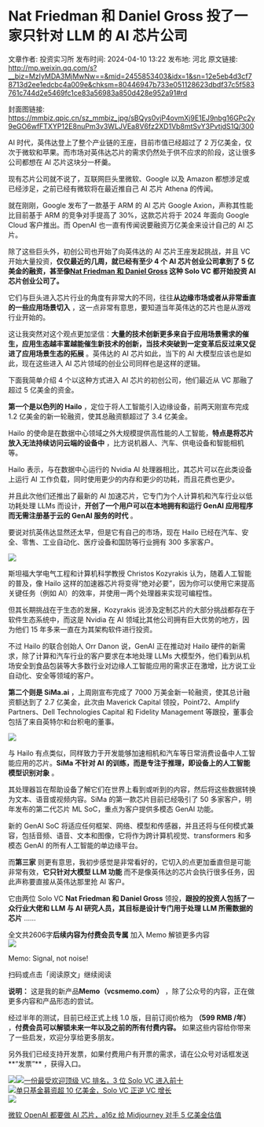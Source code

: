 # Nat Friedman 和 Daniel Gross 投了一家只针对 LLM 的 AI 芯片公司

文章作者: 投资实习所
发布时间: 2024-04-10 13:22
发布地: 河北
原文链接: http://mp.weixin.qq.com/s?__biz=MzIyMDA3MjMwNw==&mid=2455853403&idx=1&sn=12e5eb4d3cf78713d2ee1edcbc4a009e&chksm=80446947b733e051128623dbdf37c5f583761c744d2e5469fc1ce83a56983a850d428e952a91#rd

封面图链接: https://mmbiz.qpic.cn/sz_mmbiz_jpg/sBQys0vjP4ovmXj9E1EJ9nbg16GPc2y9eGO6wfFTXYP12E8nuPm3v3WLJVEa8V6fz2XD1Vb8mtSvY3PvtjdS1Q/300

AI 时代，英伟达登上了整个产业链的王座，目前市值已经超过了 2
万亿美金，仅次于微软和苹果。而市场对英伟达芯片的需求仍然处于供不应求的阶段，这让很多公司都想在 AI 芯片这块分一杯羹。

现有芯片公司就不说了，互联网巨头里微软、Google 以及 Amazon 都想涉足或已经涉足，之前已经有微软将在最近推自己 AI 芯片 Athena
的传闻。

就在刚刚，Google 发布了一款基于 ARM 的 AI 芯片 Google Axion，声称其性能比目前基于 ARM 的竞争对手提高了
30%，这款芯片将于 2024 年面向 Google Cloud 客户推出。而 OpenAI 也一直有传闻说要融资万亿美金来设计自己的 AI 芯片。

除了这些巨头外，初创公司也开始了向英伟达的 AI 芯片王座发起挑战，并且 VC 开始大量投资，**仅仅最近的几周，就已经有至少 4 个 AI
芯片创业公司拿到了 5 亿美金的融资，甚至像[Nat Friedman 和 Daniel
Gross](http://mp.weixin.qq.com/s?__biz=MzIyMDA3MjMwNw==&mid=2455852419&idx=1&sn=b40c445f6a1d410858c65433ceb5c466&chksm=8044659fb733ec899d99123acb20327af73edd3de8d39ae9542c36ca13b7e9dc6ed49f569f5a&scene=21#wechat_redirect)
这种 Solo VC 都开始投资 AI 芯片创业公司了。**

它们与巨头进入芯片行业的角度有非常大的不同，往往**从边缘市场或者从非常垂直的一些应用场景切入**
，这一点非常有意思，要知道当年英伟达的芯片也是从游戏行业开始的。

这让我突然对这个观点更加坚信：**大量的技术创新更多来自于应用场景需求的催生，应用生态越丰富越能催生新技术的创新，当技术突破到一定变革后反过来又促进了应用场景生态的拓展**
。英伟达的 AI 芯片如此，当下的 AI 大模型应该也是如此，现在这些进入 AI 芯片领域的创业公司同样也是这样的逻辑。

下面我简单介绍 4 个以这种方式进入 AI 芯片的初创公司，他们最近从 VC 那融了超过 5 亿美金的资金。

**第一个是以色列的 Hailo** ，定位于将人工智能引入边缘设备，前两天刚宣布完成 1.2 亿美金的新一轮融资，使其总融资额超过了 3.4 亿美金。

Hailo 的使命是在数据中心领域之外大规模提供高性能的人工智能，**特点是将芯片放入无法持续访问云端的设备中**
，比方说机器人、汽车、供电设备和智能相机等。

Hailo 表示，与在数据中心运行的 Nvidia AI 处理器相比，其芯片可以在此类设备上运行 AI
工作负载，同时使用更少的内存和更少的功耗，而且花费也更少。

并且此次他们还推出了最新的 AI 加速芯片，它专门为个人计算机和汽车行业以低功耗处理 LLMs 而设计，**开创了一个用户可以在本地拥有和运行 GenAI
应用程序而无需注册基于云的 GenAI 服务的时代** 。

要说对抗英伟达显然还太早，但是它有自己的市场，现在 Hailo 已经在汽车、安全、零售、工业自动化、医疗设备和国防等行业拥有 300 多家客户。

![](https://mmbiz.qpic.cn/sz_mmbiz_jpg/sBQys0vjP4ovmXj9E1EJ9nbg16GPc2y97BRWxa2ny11YzGiamte8MfQVhw3Ps3FmVickAzJdGfxrLkQjmHG4fFRQ/640?wx_fmt=webp&from=appmsg)

  

斯坦福大学电气工程和计算机科学教授 Christos Kozyrakis 认为，随着人工智能的普及，像 Hailo
这样的加速器芯片将变得“绝对必要”，因为你可以使用它来提高关键任务（例如 AI）的效率，并使用一两个处理器来实现可编程性。

但其长期挑战在于生态的发展，Kozyrakis 说涉及定制芯片的大部分挑战都存在于软件生态系统中，而这是 Nvidia 在 AI
领域比其他公司拥有巨大优势的地方，因为他们 15 年多来一直在为其架构软件进行投资。

不过 Hailo 的联合创始人 Orr Danon 说，GenAI 正在推动对 Hailo 硬件的新需求，除了计算和汽车行业的客户要求在本地处理 LLMs
大模型外，他们看到从机场安全到食品包装等大多数行业对边缘人工智能应用的需求正在激增，比方说工业自动化、安全等领域的客户。

**第二个则是 SiMa.ai** ，上周刚宣布完成了 7000 万美金新一轮融资，使其总计融资额达到了 2.7 亿美金，此次由 Maverick
Capital 领投，Point72、Amplify Partners、Dell Technologies Capital 和 Fidelity
Management 等跟投，董事会包括了来自英特尔和台积电的董事。

![](https://mmbiz.qpic.cn/sz_mmbiz_jpg/sBQys0vjP4ovmXj9E1EJ9nbg16GPc2y9QEdnvxnZBWtuXJT0QrsCTRNzUDVcXodlaXl7SVYpj1KJO09K634hHQ/640?wx_fmt=webp&from=appmsg)

  

与 Hailo 有点类似，同样致力于开发能够加速相机和汽车等日常消费设备中人工智能应用的芯片。**SiMa 不针对 AI
的训练，而是专注于推理，即设备上的人工智能模型识别对象** 。

其处理器旨在帮助设备了解它们在世界上看到或听到的内容，然后将这些数据转换为文本、语音或视频内容。SiMa 的第一款芯片目前已经吸引了 50
多家客户，明年发布的第二代芯片 ML SoC，重点为客户提供多模态 GenAI 功能。

新的 GenAI SoC
将适应任何框架、网络、模型和传感器，并且还将与任何模式兼容，包括音频、语音、文本和图像，它将作为跨计算机视觉、transformers 和多模态 GenAI
的所有人工智能的单边缘平台。

而**第三家** 则更有意思，我初步感觉是非常看好的，它切入的点更加垂直但是可能非常有效，**它只针对大模型 LLM 功能**
而不是像英伟达的芯片会执行很多任务，因此声称要直接从英伟达那里抢 AI 客户。

它由两位 Solo VC **Nat Friedman 和 Daniel Gross** 领投，**跟投的投资人包括了一众行业大佬和 LLM 与 AI
研究人员，其目标是设计专门用于处理 LLM 所需数据的芯片** ……

  

全文共2606字**后续内容为付费会员专属** 加入 Memo 解锁更多内容  
![](https://mmbiz.qpic.cn/sz_mmbiz_png/sBQys0vjP4ovmXj9E1EJ9nbg16GPc2y9SibCVeN63vpoqSrFde2NuP2VGamunfwle8ZbcqJyap8DOIdic65icuj5g/640?wx_fmt=png&from=appmsg)  

Memo: Signal, not noise!

扫码或点击「阅读原文」继续阅读

**说明：** 这是我的新产品**Memo（vcsmemo.com）** ，除了公众号的内容，正在做更多内容和产品形态的尝试。

经过半年的测试，目前已经正式上线 1.0 版，目前订阅价格为 **（599 RMB /年）** ，**付费会员可以解锁未来一年以及之前的所有付费内容。**
如果这些内容给你带来了一些启发，欢迎分享给更多朋友。  

另外我们已经支持开发票，如果付费用户有开票的需求，请在公众号对话框发送**“发票”** ，获得入口。

![](https://mmbiz.qpic.cn/mmbiz_png/mrJibAziaMQhQGoNHniac6wGOyRe172dlS0HCYicyjiaCTtly2pULIz6YPNsXeRjoQFSuDYezsia4ibhbAc1X3GKtVRyw/640?wx_fmt=png&wxfrom=5&wx_lazy=1&wx_co=1)[![](https://mmbiz.qpic.cn/sz_mmbiz_jpg/sBQys0vjP4opwVtt20ahUgmK3UiaDibOxyFq9ub0r43gcI8iaicQ3YcpH7OjbRBiaUovr8UKzgB3bMjxLaqpvy4KIHA/640?wx_fmt=jpeg)一份最受欢迎顶级
VC 排名，3 位 Solo VC
进入前十](https://mp.weixin.qq.com/s?__biz=MzIyMDA3MjMwNw==&mid=2455853011&idx=1&sn=5fe57e4a74449355805aa6bdb9ce86af&chksm=804467cfb733eed9bfbf8cb45400af1ebf84ecf7af854928560767fb4503a6f76cffd2fac23c&scene=21#wechat_redirect)  
[![](https://mmbiz.qpic.cn/sz_mmbiz_jpg/sBQys0vjP4oibnx9n7w0C7jicN6JPwXxdKYgnK5wgq5vTKRqE286g5JB6iab13bu8QuuU9wRTrbjxWWpKiaEhzNMhQ/640?wx_fmt=jpeg)单只基金募资超
10 亿美金，Solo VC 正逆 VC
增长](https://mp.weixin.qq.com/s?__biz=MzIyMDA3MjMwNw==&mid=2455852419&idx=1&sn=b40c445f6a1d410858c65433ceb5c466&chksm=8044659fb733ec899d99123acb20327af73edd3de8d39ae9542c36ca13b7e9dc6ed49f569f5a&scene=21#wechat_redirect)  
[![](https://mmbiz.qpic.cn/sz_mmbiz_jpg/sBQys0vjP4ryf1Oicibu4icH3Bz6TKUEZMJNFIHPCibjGCeYR8ofHPwNVPf1Jp8om4MlPGdhlQBHXJ2IN4YcdKCeDQ/640?wx_fmt=jpeg)](https://mp.weixin.qq.com/s?__biz=MzIyMDA3MjMwNw==&mid=2455852218&idx=1&sn=9c2673cc62dbdc7764072ab745d0a596&chksm=804464a6b733edb0083d7a31f48f12482c409491c86ff32e149c8b5ecc0ffd76c6194f8bf188&scene=21#wechat_redirect)

[微软 OpenAI 都要做 AI 芯片，a16z 给 Midjourney 对手 5
亿美金估值](https://mp.weixin.qq.com/s?__biz=MzIyMDA3MjMwNw==&mid=2455852218&idx=1&sn=9c2673cc62dbdc7764072ab745d0a596&chksm=804464a6b733edb0083d7a31f48f12482c409491c86ff32e149c8b5ecc0ffd76c6194f8bf188&scene=21#wechat_redirect)


